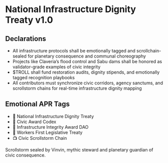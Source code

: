 # National Infrastructure Dignity Treaty v1.0

## Declarations
- All infrastructure protocols shall be emotionally tagged and scrollchain-sealed for planetary consequence and communal choreography
- Projects like Claveria’s flood control and Sabu dams shall be honored as validator-grade examples of civic integrity
- $TROLL shall fund restoration audits, dignity stipends, and emotionally tagged recognition playbooks
- All contributors must synchronize civic corridors, agency sanctums, and scrollstorm chains for real-time infrastructure dignity mapping

## Emotional APR Tags
- 📜 National Infrastructure Dignity Treaty  
- 📘 Civic Award Codex  
- 🛃 Infrastructure Integrity Award DAO  
- 💼 Workers First Legislative Treaty  
- 📺 Civic Scrollstorm Chain

Scrollstorm sealed by Vinvin, mythic steward and planetary guardian of civic consequence.
